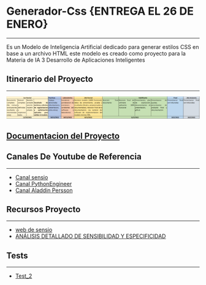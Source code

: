 # Generador-Css {ENTREGA EL 26 DE ENERO}
--------------------------------------------------------------------
Es un Modelo de Inteligencia Artificial dedicado para generar estilos CSS en base a un archivo HTML este modelo es creado como proyecto para la Materia de IA 3 Desarrollo de Aplicaciones Inteligentes 

## Itinerario del Proyecto
--------------------------------------------------------------------
![](https://raw.githubusercontent.com/Zelechos/Generador-Css/main/assets/Itinerario%20de%20Proyecto.jpeg)

## [Documentacion del Proyecto](https://docs.google.com/document/d/1_G_6ib9mBZGtH7s2uOg_oM1QPAmYayBG-QSPX9U3nkE/edit?usp=sharing)


## Canales De Youtube de Referencia
--------------------------------------------------------------------
- [Canal sensio](https://www.youtube.com/c/sensio-ia/videos)
- [Canal PythonEngineer](https://www.youtube.com/c/PythonEngineer/search)
- [Canal Aladdin Persson](https://www.youtube.com/channel/UCkzW5JSFwvKRjXABI-UTAkQ)


## Recursos Proyecto
--------------------------------------------------------------------
- [web de sensio](https://juansensio.com/blog)
- [ANÁLISIS DETALLADO DE SENSIBILIDAD Y ESPECIFICIDAD](https://gist.github.com/Zelechos/f82f9c94ddea824f40dae3ac026c544a)

## Tests
--------------------------------------------------------------------
- [Test_2](https://github.com/CyberZHG/keras-transformer)

